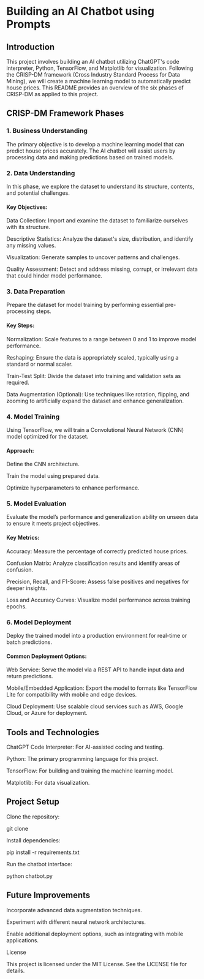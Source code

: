 # Building an AI Chatbot using Prompts

## Introduction

This project involves building an AI chatbot utilizing ChatGPT's code interpreter, Python, TensorFlow, and Matplotlib for visualization. Following the CRISP-DM framework (Cross Industry Standard Process for Data Mining), we will create a machine learning model to automatically predict house prices. This README provides an overview of the six phases of CRISP-DM as applied to this project.

## CRISP-DM Framework Phases

### 1. Business Understanding

The primary objective is to develop a machine learning model that can predict house prices accurately. The AI chatbot will assist users by processing data and making predictions based on trained models.

### 2. Data Understanding

In this phase, we explore the dataset to understand its structure, contents, and potential challenges.

#### Key Objectives:

Data Collection: Import and examine the dataset to familiarize ourselves with its structure.

Descriptive Statistics: Analyze the dataset's size, distribution, and identify any missing values.

Visualization: Generate samples to uncover patterns and challenges.

Quality Assessment: Detect and address missing, corrupt, or irrelevant data that could hinder model performance.

### 3. Data Preparation

Prepare the dataset for model training by performing essential pre-processing steps.

#### Key Steps:

Normalization: Scale features to a range between 0 and 1 to improve model performance.

Reshaping: Ensure the data is appropriately scaled, typically using a standard or normal scaler.

Train-Test Split: Divide the dataset into training and validation sets as required.

Data Augmentation (Optional): Use techniques like rotation, flipping, and zooming to artificially expand the dataset and enhance generalization.

### 4. Model Training

Using TensorFlow, we will train a Convolutional Neural Network (CNN) model optimized for the dataset.

#### Approach:

Define the CNN architecture.

Train the model using prepared data.

Optimize hyperparameters to enhance performance.

### 5. Model Evaluation

Evaluate the model’s performance and generalization ability on unseen data to ensure it meets project objectives.

#### Key Metrics:

Accuracy: Measure the percentage of correctly predicted house prices.

Confusion Matrix: Analyze classification results and identify areas of confusion.

Precision, Recall, and F1-Score: Assess false positives and negatives for deeper insights.

Loss and Accuracy Curves: Visualize model performance across training epochs.

### 6. Model Deployment

Deploy the trained model into a production environment for real-time or batch predictions.

#### Common Deployment Options:

Web Service: Serve the model via a REST API to handle input data and return predictions.

Mobile/Embedded Application: Export the model to formats like TensorFlow Lite for compatibility with mobile and edge devices.

Cloud Deployment: Use scalable cloud services such as AWS, Google Cloud, or Azure for deployment.

## Tools and Technologies

ChatGPT Code Interpreter: For AI-assisted coding and testing.

Python: The primary programming language for this project.

TensorFlow: For building and training the machine learning model.

Matplotlib: For data visualization.

## Project Setup

Clone the repository:

git clone <repository-url>

Install dependencies:

pip install -r requirements.txt

Run the chatbot interface:

python chatbot.py

## Future Improvements

Incorporate advanced data augmentation techniques.

Experiment with different neural network architectures.

Enable additional deployment options, such as integrating with mobile applications.

License

This project is licensed under the MIT License. See the LICENSE file for details.
